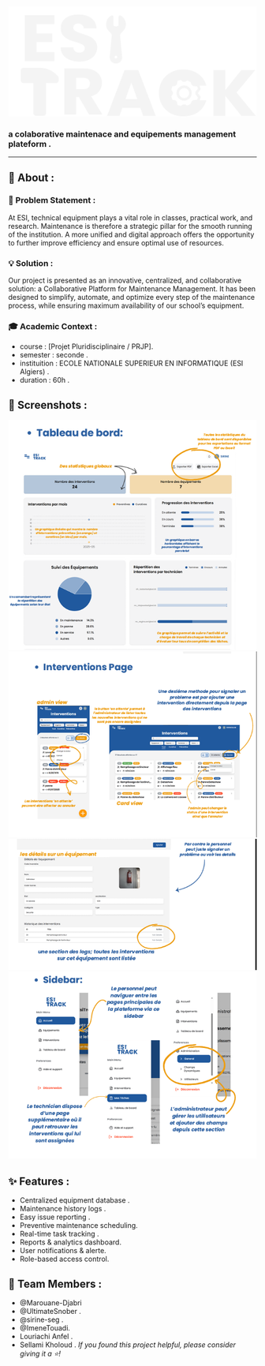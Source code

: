 
![esiTRackLogo](https://github.com/Marouane-Djabri/Projet_2cp/blob/52205df30d44cc3e19715bbc94cfa0baf99ec196/esiTrackLogo.svg)

### a colaborative maintenace and equipements management plateform .
- -  - 
## 🎯 About : 

### 🎪 Problem Statement :
At ESI, technical equipment plays a vital role in classes, practical work, and research. Maintenance is therefore a strategic pillar for the smooth running of the institution. A more unified and digital approach offers the opportunity to further improve efficiency and ensure optimal use of resources.
### 💡 Solution :
Our project is presented as an innovative, centralized, and collaborative solution: a Collaborative Platform for Maintenance Management. It has been designed to simplify, automate, and optimize every step of the maintenance process, while ensuring maximum availability of our school’s equipment.
### 🎓 Academic Context :
* course : [Projet Pluridisciplinaire / PRJP].
* semester : seconde .
* instituition : ECOLE NATIONALE SUPERIEUR EN INFORMATIQUE (ESI Algiers) .
* duration : 60h .
## 📸 Screenshots :

![dashbord](https://github.com/Marouane-Djabri/Projet_2cp/blob/52205df30d44cc3e19715bbc94cfa0baf99ec196/dashBoard.png)
![cards](https://github.com/Marouane-Djabri/Projet_2cp/blob/52205df30d44cc3e19715bbc94cfa0baf99ec196/Cards.png)
![equipementsLogs](https://github.com/Marouane-Djabri/Projet_2cp/blob/52205df30d44cc3e19715bbc94cfa0baf99ec196/EquipementsLogs.png)
![sideBar](https://github.com/Marouane-Djabri/Projet_2cp/blob/52205df30d44cc3e19715bbc94cfa0baf99ec196/SideBar.png) 
## ✨ Features :
- Centralized equipment database .
- Maintenance history logs .
- Easy issue reporting . 
- Preventive maintenance scheduling. 
- Real-time task tracking . 
- Reports & analytics dashboard.
- User notifications & alerte.
- Role-based access control.
## 👥 Team Members :
* @Marouane-Djabri
* @UltimateSnober .
* @sirine-seg .
* @ImeneTouadi.
* Louriachi Anfel .
* Sellami Kholoud .
_If you found this project helpful, please consider giving it a ⭐!_


